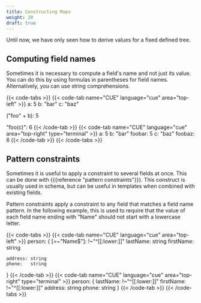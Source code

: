 ```yaml
---
title: Constructing Maps
weight: 20
draft: true
---
```


Until now, we have only seen how to derive values for a fixed defined tree.

## Computing field names

Sometimes it is necessary to compute a field's name and not just its value.
You can do this by using formulas in parentheses for field names.
Alternatively, you can use string comprehensions.

{{< code-tabs >}}
{{< code-tab name="CUE" language="cue" area="top-left" >}}
a: 5
b: "bar"
c: "baz"

("foo" + b): 5

"foo\(c)": 6
{{< /code-tab >}}
{{< code-tab name="CUE" language="cue" area="top-right" type="terminal" >}}
a:      5
b:      "bar"
foobar: 5
c:      "baz"
foobaz: 6
{{< /code-tab >}}
{{< /code-tabs >}}

## Pattern constraints

Sometimes it is useful to apply a constraint to several fields at once.
This can be done with {{{reference "pattern constraints"}}}.
This construct is usually used in schema, but can be useful in templates when
combined with existing fields.

Pattern constraints apply a constraint to any field that matches a field name
pattern.
In the following example, this is used to require that the value of each field
name ending with "Name" should not start with a lowercase letter.

{{< code-tabs >}}
{{< code-tab name="CUE" language="cue" area="top-left" >}}
person: {
	[=~"Name$"]: !~"^[[:lower:]]"
	lastName:    string
	firstName:   string

	address: string
	phone:   string
}
{{< /code-tab >}}
{{< code-tab name="CUE" language="cue" area="top-right" type="terminal" >}}
person: {
    lastName:  !~"^[[:lower:]]"
    firstName: !~"^[[:lower:]]"
    address:   string
    phone:     string
}
{{< /code-tab >}}
{{< /code-tabs >}}

<!--  TODO

`and([])`

`and` takes a list and returns the result of applying
the `&` operator to all elements in the list.
It returns top for the empty list.

{{< code-tabs >}}
{{< code-tab name="CUE" language="cue" area="top-left" >}}
a: and([>=10, >5, <=10])
b: and([2])
c: and([])
{{< /code-tab >}}
{{< code-tab name="CUE" language="cue" area="top-right" type="terminal" >}}
a: 10
b: 2
c: _
{{< /code-tab >}}
{{< /code-tabs >}}

- a: ?? expr / a: <- expr

-->
